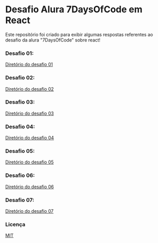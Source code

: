 # Desafio Alura 7DaysOfCode em React

Este repositório foi criado para exibir algumas respostas referentes ao desafio da alura "7DaysOfCode" sobre react!

### Desafio 01: 

[Diretório do desafio 01]()

### Desafio 02: 

[Diretório do desafio 02]()

### Desafio 03: 

[Diretório do desafio 03]()

### Desafio 04: 

[Diretório do desafio 04]()

### Desafio 05: 

[Diretório do desafio 05]()

### Desafio 06: 

[Diretório do desafio 06]()

### Desafio 07: 

[Diretório do desafio 07]()

### Licença

[MIT](LICENSE)
